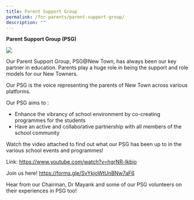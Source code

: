 ```yaml
---
title: Parent Support Group
permalink: /for-parents/parent-support-group/
description: ""
---
```



**Parent Support Group (PSG)**

**![](https://lh6.googleusercontent.com/prgOOVBg9Gs_Q-JVOVgAW4JJ975pVSbnJRRhwTtXUAe8_caVmSjsomFyxbJo-G2xCd81l9Ve0Dj8yQmqmKBkr2djXIeQATe8C5kTjm5HMwaw4D4_4PLxQOZ_2yjD4jBt4mldNxQG0Z2jZYFf4p8Em6NnqiS67FiCe56PNqhbZhIorA06s5YvnwjXeHPPHQ)**

Our Parent Support Group, PSG@New Town, has always been our key partner in education. Parents play a huge role in being the support and role models for our New Towners.

Our PSG is the voice representing the parents of New Town across various platforms. 

Our PSG aims to :
* Enhance the vibrancy of school environment by co-creating programmes for the students
* Have an active and collaborative partnership with all members of the school community

Watch the video attached to find out what our PSG has been up to in the various school events and programmes! 

Link: https://www.youtube.com/watch?v=hgrNR-lkbjo

Join us here! https://forms.gle/SvYkjoWtUnBNw7aF6

Hear from our Chairman, Dr Mayank and some of our PSG volunteers on their experiences in PSG too!


